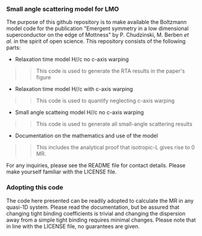 ### Small angle scattering model for LMO

The purpose of this github repository is to make available the Boltzmann model code for the publication "Emergent symmetry in a low dimensional superconductor
on the edge of Mottness" by P. Chudzinski, M. Berben _et al._ in the spirit of open science. This repository consists of the following parts:

- Relaxation time model H//c no c-axis warping
>> This code is used to generate the RTA results in the paper's figure
- Relaxation time model H//c with c-axis warping
>> This code is used to quantify neglecting c-axis warping
- Small angle scatteing model H//c no c-axis warping
>> This code is used to generate all small-angle scattering results
- Documentation on the mathematics and use of the model
>> This includes the analytical proof that isotropic-L gives rise to 0 MR.

For any inquiries, please see the README file for contact details.
Please make yourself familiar with the LICENSE file.

### Adopting this code

The code here presented can be readily adopted to calculate the MR in any quasi-1D system.
Please read the documentation, but be assured that changing tight binding coefficients
is trivial and changing the dispersion away from a simple tight binding requires minimal changes.
Please note that in line with the LICENSE file, no guarantees are given.

